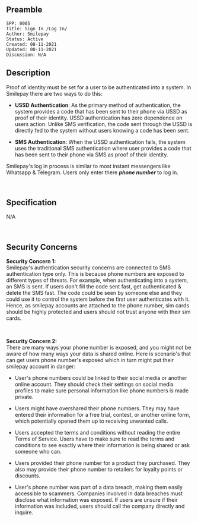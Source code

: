 ## Preamble

```
SPP: 0005
Title: Sign In /Log In/
Author: Smilepay
Status: Active
Created: 08-11-2021
Updated: 08-11-2021
Discussion: N/A
```

## Description
Proof of identity must be set for a user to be authenticated into a system. In Smilepay there are two ways to do this:

- **USSD Authentication**: As the primary method of authentication, the system provides a code that has been sent to their phone via USSD as proof of their identity. USSD authentication has zero dependence on users action. Unlike SMS verification, the code sent through the USSD is directly fed to the system without users knowing a code has been sent.

- **SMS Authentication**: When the USSD authentication fails, the system uses the traditional SMS authentication where user provides a code that has been sent to their phone via SMS as proof of their identity.

Smilepay's log in process is similar to most instant messengers like Whatsapp & Telegram. Users only enter there _**phone number**_ to log in.

<br />

## Specification
N/A

<br />

## Security Concerns
**Security Concern 1:** <br />
Smilepay's authentication security concerns are connected to SMS authentication type only. This is because phone numbers are exposed to different types of threats. For example, when authenticating into a system, an SMS is sent. If users don't fill the code sent fast, get authenticated & delete the SMS fast. The code could be seen by someone else and they could use it to control the system before the first user authenticates with it. Hence, as smilepay accounts are attached to the phone number, sim cards should be highly protected and users should not trust anyone with their sim cards.

<br />

**Security Concern 2:** <br />
There are many ways your phone number is exposed, and you might not be aware of how many ways your data is shared online. Here is scenario's that can get users phone number's exposed which in turn might put their smilepay account in danger: 

- User's phone numbers could be linked to their social media or another online account. They should check their settings on social media profiles to make sure personal information like phone numbers is made private.

- Users might have overshared their phone numbers. They may have entered their information for a free trial, contest, or another online form, which potentially opened them up to receiving unwanted calls. 

- Users accepted the terms and conditions without reading the entire Terms of Service. Users have to make sure to read the terms and conditions to see exactly where their information is being shared or ask someone who can. 

- Users provided their phone number for a product they purchased. They also may provide their phone number to retailers for loyalty points or discounts.

- User's phone number was part of a data breach, making them easily accessible to scammers. Companies involved in data breaches must disclose what information was exposed. If users are unsure if their information was included, users should call the company directly and inquire.
